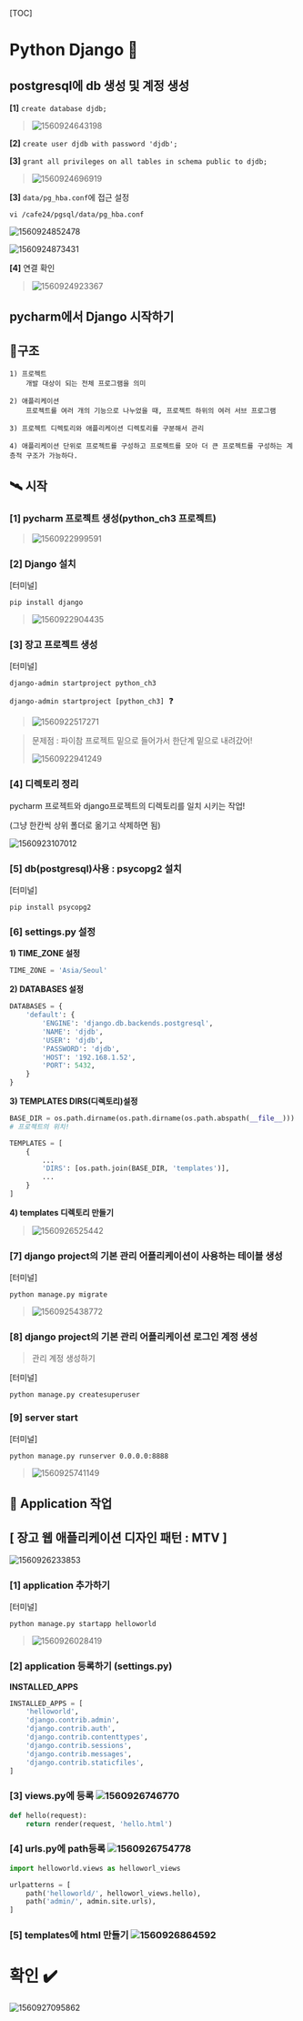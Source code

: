 [TOC]

# Python Django :snake:

## **postgresql에 db 생성 및 계정 생성**

**[1]** `create database djdb;`

> ![1560924643198](assets/1560924643198.png)



**[2]** `create user djdb with password 'djdb';`

**[3]** `grant all privileges on all tables in schema public to djdb;`

> ![1560924696919](assets/1560924696919.png)



**[3]** `data/pg_hba.conf`에 접근 설정

`vi /cafe24/pgsql/data/pg_hba.conf`

![1560924852478](assets/1560924852478.png)

![1560924873431](assets/1560924873431.png)



**[4]** 연결 확인

> ![1560924923367](assets/1560924923367.png)





## **pycharm에서 Django 시작하기**

## :open_file_folder:구조 

```
1) 프로젝트 
	개발 대상이 되는 전체 프로그램을 의미
	
2) 애플리케이션
	프로젝트를 여러 개의 기능으로 나누었을 때, 프로젝트 하위의 여러 서브 프로그램
	
3) 프로젝트 디렉토리와 애플리케이션 디렉토리를 구분해서 관리

4) 애플리케이션 단위로 프로젝트를 구성하고 프로젝트를 모아 더 큰 프로젝트를 구성하는 계층적 구조가 가능하다.
```



## :artificial_satellite: 시작 

### [1] pycharm 프로젝트 생성(python_ch3 프로젝트)

> ![1560922999591](assets/1560922999591.png)



### [2]  Django 설치

[터미널]

```shell
pip install django
```

> ![1560922904435](assets/1560922904435.png)



### [3] 장고 프로젝트 생성

[터미널]

```shell
django-admin startproject python_ch3
```

`django-admin startproject [python_ch3]` ​ :question:

> ![1560922517271](assets/1560922517271.png)

> 문제점 : 파이참 프로젝트 밑으로 들어가서 한단계 밑으로 내려갔어!
>
> ![1560922941249](assets/1560922941249.png)



### [4] 디렉토리 정리

pycharm 프로젝트와 django프로젝트의 디렉토리를 일치 시키는 작업!

(그냥 한칸씩 상위 폴더로 옮기고 삭제하면 됨)

![1560923107012](assets/1560923107012.png)





### [5] db(postgresql)사용 : psycopg2 설치

[터미널]

```shell
pip install psycopg2
```



### [6] settings.py 설정

**1) TIME_ZONE 설정**

```python
TIME_ZONE = 'Asia/Seoul'
```

**2) DATABASES 설정**

```python
DATABASES = {
    'default': {
        'ENGINE': 'django.db.backends.postgresql',
        'NAME': 'djdb',
        'USER': 'djdb',
        'PASSWORD': 'djdb',
        'HOST': '192.168.1.52',
        'PORT': 5432,
    }
}
```

**3)  TEMPLATES DIRS(디렉토리)설정**

```python
BASE_DIR = os.path.dirname(os.path.dirname(os.path.abspath(__file__)))
# 프로젝트의 위치!

TEMPLATES = [
    {
        ...
        'DIRS': [os.path.join(BASE_DIR, 'templates')],
        ...
    }
]
```

**4) templates 디렉토리 만들기**

> ![1560926525442](assets/1560926525442.png)





### [7] django project의 기본 관리 어플리케이션이 사용하는 테이블 생성

[터미널]

```shell
python manage.py migrate
```

> ![1560925438772](assets/1560925438772.png)



### [8] django project의 기본 관리 어플리케이션 로그인 계정 생성 

> 관리 계정 생성하기

[터미널]

```shell
python manage.py createsuperuser 
```



### [9] server start

[터미널]

```shell
python manage.py runserver 0.0.0.0:8888
```



> ![1560925741149](assets/1560925741149.png)



## :helicopter: **Application 작업**

## [ 장고 웹 애플리케이션 디자인 패턴 : MTV ]

![1560926233853](assets/1560926233853.png)



### [1] application 추가하기

[터미널]

```shell
python manage.py startapp helloworld
```

> ![1560926028419](assets/1560926028419.png)



### [2] application 등록하기 (settings.py)

**INSTALLED_APPS**

```python
INSTALLED_APPS = [
    'helloworld',
    'django.contrib.admin',
    'django.contrib.auth',
    'django.contrib.contenttypes',
    'django.contrib.sessions',
    'django.contrib.messages',
    'django.contrib.staticfiles',
]
```



### [3] views.py에 등록   ![1560926746770](assets/1560926746770.png)

```python
def hello(request):
    return render(request, 'hello.html')
```



### [4] urls.py에 path등록   ![1560926754778](assets/1560926754778.png)

```python
import helloworld.views as helloworl_views

urlpatterns = [
    path('helloworld/', helloworl_views.hello),
    path('admin/', admin.site.urls),
]
```



### [5] templates에 html 만들기  ![1560926864592](assets/1560926864592.png)





# 확인 :heavy_check_mark:

![1560927095862](assets/1560927095862.png)

